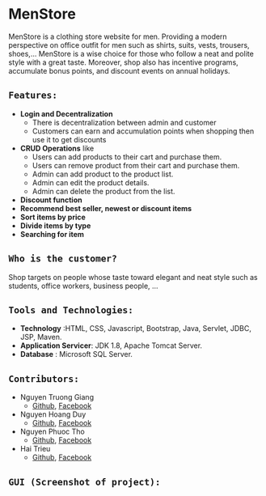 # MenStore
MenStore is a clothing store website for men. Providing a modern perspective on office outfit for men such as shirts, suits, vests, trousers, shoes,... MenStore is a wise choice for those who follow a neat and polite style with a great taste. Moreover, shop also has incentive programs, accumulate bonus points, and discount events on annual holidays.

## `Features:`
* **Login and Decentralization**
    * There is decentralization between admin and customer
    * Customers can earn and accumulation points when shopping then use it to get discounts
* **CRUD Operations** like
    * Users can add products to their cart and purchase them.
    * Users can remove product from their cart and purchase them.
    * Admin can add product to the product list.
    * Admin can edit the product details.
    * Admin can delete the product from the list.
 * **Discount function**
 * **Recommend best seller, newest or discount items**
 * **Sort items by price**
 * **Divide items by type**
 * **Searching for item**
  
## `Who is the customer?`
Shop targets on people whose taste toward elegant and neat style such as students, office workers, business people, ...

## `Tools and Technologies:`
* **Technology** :HTML, CSS, Javascript, Bootstrap, Java, Servlet, JDBC, JSP, Maven.
* **Application Servicer**: JDK 1.8, Apache Tomcat Server.
* **Database** : Microsoft SQL Server.

## `Contributors:`
* Nguyen Truong Giang </br>
  -   [Github](https://github.com/GiangNTSE150747), [Facebook](https://www.facebook.com/TrGiang.ne/)
* Nguyen Hoang Duy
  -   [Github](https://github.com/GiangNTSE150747), [Facebook](https://www.facebook.com/TrGiang.ne/)
* Nguyen Phuoc Tho
  -   [Github](https://github.com/NPTho), [Facebook](https://www.facebook.com/IvorEos.ne/)
* Hai Trieu 
  -   [Github](https://github.com/GiangNTSE150747), [Facebook](https://www.facebook.com/TrGiang.ne/)
 ## `GUI (Screenshot of project):`
